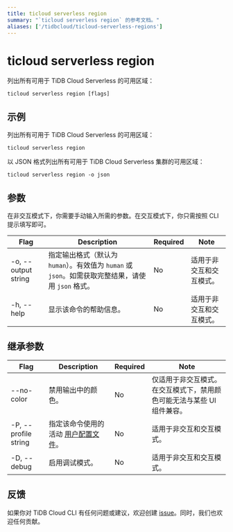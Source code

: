 ```yaml
---
title: ticloud serverless region
summary: "`ticloud serverless region` 的参考文档。"
aliases: ['/tidbcloud/ticloud-serverless-regions']
---
```


# ticloud serverless region

列出所有可用于 TiDB Cloud Serverless 的可用区域：

```shell
ticloud serverless region [flags]
```

## 示例

列出所有可用于 TiDB Cloud Serverless 的可用区域：

```shell
ticloud serverless region
```

以 JSON 格式列出所有可用于 TiDB Cloud Serverless 集群的可用区域：

```shell
ticloud serverless region -o json
```

## 参数

在非交互模式下，你需要手动输入所需的参数。在交互模式下，你只需按照 CLI 提示填写即可。

| Flag                | Description                                                                                                              | Required | Note                                                 |
|---------------------|--------------------------------------------------------------------------------------------------------------------------|----------|------------------------------------------------------|
| -o, --output string | 指定输出格式（默认为 `human`）。有效值为 `human` 或 `json`。如需获取完整结果，请使用 `json` 格式。 | No       | 适用于非交互和交互模式。                            |
| -h, --help          | 显示该命令的帮助信息。                                                                                                   | No       | 适用于非交互和交互模式。                            |

## 继承参数

| Flag                 | Description                                                                                | Required | Note                                                                                                             |
|----------------------|--------------------------------------------------------------------------------------------|----------|------------------------------------------------------------------------------------------------------------------|
| --no-color           | 禁用输出中的颜色。                                                                         | No       | 仅适用于非交互模式。在交互模式下，禁用颜色可能无法与某些 UI 组件兼容。                                          |
| -P, --profile string | 指定该命令使用的活动 [用户配置文件](/tidb-cloud/cli-reference.md#user-profile)。           | No       | 适用于非交互和交互模式。                                                                                        |
| -D, --debug          | 启用调试模式。                                                                             | No       | 适用于非交互和交互模式。                                                                                        |

## 反馈

如果你对 TiDB Cloud CLI 有任何问题或建议，欢迎创建 [issue](https://github.com/tidbcloud/tidbcloud-cli/issues/new/choose)。同时，我们也欢迎任何贡献。
